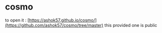 # cosmo

to open it :
[https://ashok57.github.io/cosmo/](https://github.com/ashok57/cosmo/tree/master)
this provided one is public

